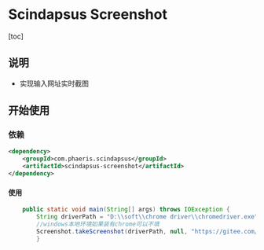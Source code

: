 

# Scindapsus Screenshot

[toc]


## 说明

- 实现输入网址实时截图



## 开始使用

### 依赖

```xml
<dependency>
    <groupId>com.phaeris.scindapsus</groupId>
    <artifactId>scindapsus-screenshot</artifactId>
</dependency>
```

#### 使用

```java
    public static void main(String[] args) throws IOException {
        String driverPath = "D:\\soft\\chrome driver\\chromedriver.exe";
        //windows本地环境如果装有chrome可以不填
        Screenshot.takeScreenshot(driverPath, null, "https://gitee.com/phaeris/scindapsus", "C:\\Users\\A11-9\\Desktop\\send\\scindapsus.png");
        }
```